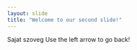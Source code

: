 ```yaml
---
layout: slide
title: "Welcome to our second slide!"
---
```

Sajat szoveg
Use the left arrow to go back!
